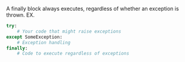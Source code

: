 A finally block always executes, regardless of whether an exception is thrown.
EX.

```python
try:
    # Your code that might raise exceptions
except SomeException:
    # Exception handling
finally:
    # Code to execute regardless of exceptions

```